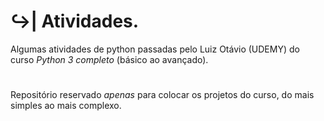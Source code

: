 # ↪️| Atividades. 
Algumas atividades de python passadas pelo Luiz Otávio (UDEMY) do curso _Python 3 completo_ (básico ao avançado).

#

Repositório reservado *apenas* para colocar os projetos do curso, do mais simples ao mais complexo.
